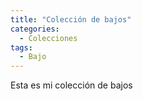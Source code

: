 ```yaml
---
title: "Colección de bajos"
categories:
  - Colecciones
tags:
  - Bajo
---
```


Esta es mi colección de bajos
